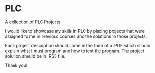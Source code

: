 # PLC
A collection of PLC Projects


I would like to showcase my skills in PLC by placing projects that were assigned to me in previous courses and the solutions to 
those projects.

Each project description should come in the form of a .PDF which should explain what I must program and how to test the program.
The project solution should be in .RSS file.

Thank you!
